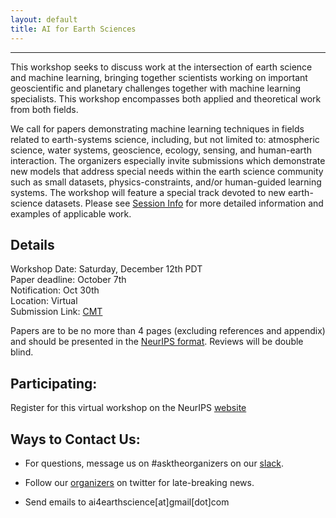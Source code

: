 ```yaml
---
layout: default
title: AI for Earth Sciences
---
```

---
This workshop seeks to discuss work at the intersection of earth science and machine learning, bringing together scientists working on important geoscientific and planetary challenges together with machine learning specialists. This workshop encompasses both applied and theoretical work from both fields. 

We call for papers demonstrating machine learning techniques in fields related to earth-systems science, including, but not limited to: atmospheric science, water systems, geoscience, ecology, sensing, and human-earth interaction. The organizers especially invite submissions which demonstrate new models that address special needs within the earth science community such as small datasets, physics-constraints, and/or human-guided learning systems. The workshop will feature a special track devoted to new earth-science datasets. Please see [Session Info](https://ai4earthscience.github.io/neurips-2020-workshop/sessions) for more detailed information and examples of applicable work. 

## Details  

Workshop Date: Saturday, December 12th PDT   
Paper deadline: October 7th  
Notification: Oct 30th  
Location: Virtual  
Submission Link: [CMT](https://cmt3.research.microsoft.com/AI4EARTHNEURIPS2020)  
 
Papers are to be no more than 4 pages (excluding references and appendix) and should be presented in the [NeurIPS format](https://nips.cc/Conferences/2020/PaperInformation/StyleFiles). Reviews will be double blind. 

## Participating:

Register for this virtual workshop on the NeurIPS [website](https://nips.cc/Register/view-registration)

## Ways to Contact Us:  

- For questions, message us on #asktheorganizers on our [slack](https://join.slack.com/t/ai4earth/shared_invite/zt-hfa514gw-PN5kb_x1r2~bEB42hbDA_Q). 

- Follow our [organizers](https://ai4earthscience.github.io/neurips-2020-workshop/organizers.html) on twitter for late-breaking news. 

- Send emails to ai4earthscience[at]gmail[dot]com

